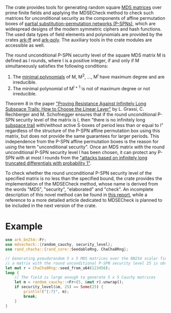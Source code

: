 The crate provides tools for generating random square [MDS matrices](https://en.wikipedia.org/wiki/MDS_matrix) over prime finite fields and applying the MDSECheck method to check such matrices for unconditional security as the components of affine permutation boxes of [partial substitution-permutation networks (P-SPNs)](https://eprint.iacr.org/2020/500.pdf), which are widespread designs of the modern symmetric ciphers and hash functions. The used data types of field elements and polynomials are provided by the crates [ark-ff](https://docs.rs/ark-ff) and [ark-poly](https://docs.rs/ark-poly). The auxiliary tools in the crate modules are accessible as well.

The round unconditional P-SPN security level of the square MDS matrix M is defined as l rounds, where l is a positive integer, if and only if M simultaneously satisfies the following conditions:
1. The [minimal polynomials](https://en.wikipedia.org/wiki/Minimal_polynomial_(linear_algebra)) of M, M<sup>2</sup>, ..., M<sup>l</sup> have maximum degree and are irreducible.
2. The minimal polynomial of M<sup>l + 1</sup> is not of maximum degree or not irreducible.

Theorem 8 in the paper ["Proving Resistance Against Infinitely Long Subspace Trails: How to Choose the Linear Layer"](https://eprint.iacr.org/2020/500.pdf) by L. Grassi, C. Rechberger and M. Schofnegger ensures that if the round unconditional P-SPN security level of the matrix is l, then "there is no infinitely long [subspace trail](https://eprint.iacr.org/2020/500.pdf) with/without active S-boxes of period less than or equal to l" regardless of the structure of the P-SPN affine permutation box using this matrix, but does not provide the same guarantees for larger periods. This independence from the P-SPN affine permutation boxes is the reason for using the term "unconditional security". Once an MDS matrix with the round unconditional P-SPN security level l has been chosen, it can protect any P-SPN with at most l rounds from the ["attacks based on infinitely long truncated differentials with probability 1"](https://eprint.iacr.org/2020/500.pdf).

To check whether the round unconditional P-SPN security level of the specified matrix is no less than the specified bound, the crate provides the implementation of the MDSECheck method, whose name is derived from the words "MDS", "security", "elaborated" and "check". An incomplete description of this novel method can be found in [this report](https://notes.status.im/CVMoa6EcTmS2D4VPBCsH2w), while a reference to a more detailed article dedicated to MDSECheck is planned to be included in the next version of the crate.

# Example
```rust
use ark_bn254::Fr;
use mdsecheck::{random_cauchy, security_level};
use rand_chacha::{rand_core::SeedableRng, ChaCha8Rng};

// Generating pseudorandom 5 x 5 MDS matrices over the BN254 scalar field until
// a matrix with the round unconditional P-SPN security level 25 is obtained
let mut r = ChaCha8Rng::seed_from_u64(123456);
loop {
    // The field is large enough to generate 5 x 5 Cauchy matrices
    let m = random_cauchy::<Fr>(5, &mut r).unwrap();
    if security_level(&m, 25) == Some(25) {
        println!("{:?}", m);
        break;
    }
}
```
